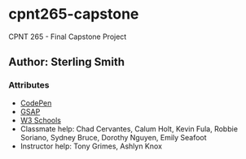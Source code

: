 # cpnt265-capstone
CPNT 265 - Final Capstone Project

## Author: Sterling Smith

### Attributes
- [CodePen](https://codepen.io/AbstractSter/pen/YzBRmev)
- [GSAP](https://gsap.com/docs/v3/Installation)
- [W3 Schools](https://www.w3schools.com/cssref/pr_grid-template-columns.php)
- Classmate help: Chad Cervantes, Calum Holt, Kevin Fula, Robbie Soriano, Sydney Bruce, Dorothy Nguyen, Emily Seafoot
- Instructor help: Tony Grimes, Ashlyn Knox


